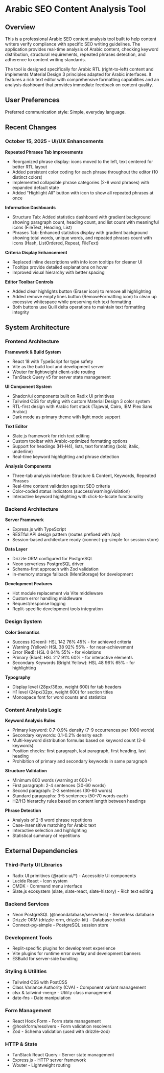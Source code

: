 # Arabic SEO Content Analysis Tool

## Overview

This is a professional Arabic SEO content analysis tool built to help content writers verify compliance with specific SEO writing guidelines. The application provides real-time analysis of Arabic content, checking keyword distribution, structural requirements, repeated phrases detection, and adherence to content writing standards.

The tool is designed specifically for Arabic RTL (right-to-left) content and implements Material Design 3 principles adapted for Arabic interfaces. It features a rich text editor with comprehensive formatting capabilities and an analysis dashboard that provides immediate feedback on content quality.

## User Preferences

Preferred communication style: Simple, everyday language.

## Recent Changes

### October 15, 2025 - UI/UX Enhancements

**Repeated Phrases Tab Improvements**
- Reorganized phrase display: icons moved to the left, text centered for better RTL layout
- Added persistent color coding for each phrase throughout the editor (10 distinct colors)
- Implemented collapsible phrase categories (2-8 word phrases) with expanded default state
- Added "Highlight All" button with icon to show all repeated phrases at once

**Information Dashboards**
- Structure Tab: Added statistics dashboard with gradient background showing paragraph count, heading count, and list count with meaningful icons (FileText, Heading, List)
- Phrases Tab: Enhanced statistics display with gradient background showing total words, unique words, and repeated phrases count with icons (Hash, ListOrdered, Repeat, FileText)

**Criteria Display Enhancement**
- Replaced inline descriptions with info icon tooltips for cleaner UI
- Tooltips provide detailed explanations on hover
- Improved visual hierarchy with better spacing

**Editor Toolbar Controls**
- Added clear highlights button (Eraser icon) to remove all highlighting
- Added remove empty lines button (RemoveFormatting icon) to clean up excessive whitespace while preserving rich text formatting
- Both buttons use Quill delta operations to maintain text formatting integrity

## System Architecture

### Frontend Architecture

**Framework & Build System**
- React 18 with TypeScript for type safety
- Vite as the build tool and development server
- Wouter for lightweight client-side routing
- TanStack Query v5 for server state management

**UI Component System**
- Shadcn/ui components built on Radix UI primitives
- Tailwind CSS for styling with custom Material Design 3 color system
- RTL-first design with Arabic font stack (Tajawal, Cairo, IBM Plex Sans Arabic)
- Dark mode as primary theme with light mode support

**Text Editor**
- Slate.js framework for rich text editing
- Custom toolbar with Arabic-optimized formatting options
- Support for headings (H1-H4), lists, text formatting (bold, italic, underline)
- Real-time keyword highlighting and phrase detection

**Analysis Components**
- Three-tab analysis interface: Structure & Content, Keywords, Repeated Phrases
- Real-time content validation against SEO criteria
- Color-coded status indicators (success/warning/violation)
- Interactive keyword highlighting with click-to-locate functionality

### Backend Architecture

**Server Framework**
- Express.js with TypeScript
- RESTful API design pattern (routes prefixed with /api)
- Session-based architecture ready (connect-pg-simple for session store)

**Data Layer**
- Drizzle ORM configured for PostgreSQL
- Neon serverless PostgreSQL driver
- Schema-first approach with Zod validation
- In-memory storage fallback (MemStorage) for development

**Development Features**
- Hot module replacement via Vite middleware
- Custom error handling middleware
- Request/response logging
- Replit-specific development tools integration

### Design System

**Color Semantics**
- Success (Green): HSL 142 76% 45% - for achieved criteria
- Warning (Yellow): HSL 38 92% 55% - for near-achievement
- Error (Red): HSL 0 84% 55% - for violations
- Primary (Blue): HSL 217 91% 60% - for interactive elements
- Secondary Keywords (Bright Yellow): HSL 48 96% 65% - for highlighting

**Typography**
- Display level (28px/36px, weight 600) for tab headers
- H1 level (24px/32px, weight 600) for section titles
- Monospace font for word counts and statistics

### Content Analysis Logic

**Keyword Analysis Rules**
- Primary keyword: 0.7-0.9% density (7-9 occurrences per 1000 words)
- Secondary keywords: 0.1-0.2% density each
- Multi-keyword distribution formulas based on keyword count (2-6 keywords)
- Position checks: first paragraph, last paragraph, first heading, last heading
- Prohibition of primary and secondary keywords in same paragraph

**Structure Validation**
- Minimum 800 words (warning at 600+)
- First paragraph: 2-4 sentences (30-60 words)
- Second paragraph: 2-3 sentences (30-60 words)
- Standard paragraphs: 3-5 sentences (50-70 words each)
- H2/H3 hierarchy rules based on content length between headings

**Phrase Detection**
- Analysis of 2-8 word phrase repetitions
- Case-insensitive matching for Arabic text
- Interactive selection and highlighting
- Statistical summary of repetitions

## External Dependencies

### Third-Party UI Libraries
- Radix UI primitives (@radix-ui/*) - Accessible UI components
- Lucide React - Icon system
- CMDK - Command menu interface
- Slate.js ecosystem (slate, slate-react, slate-history) - Rich text editing

### Backend Services
- Neon PostgreSQL (@neondatabase/serverless) - Serverless database
- Drizzle ORM (drizzle-orm, drizzle-kit) - Database toolkit
- Connect-pg-simple - PostgreSQL session store

### Development Tools
- Replit-specific plugins for development experience
- Vite plugins for runtime error overlay and development banners
- ESBuild for server-side bundling

### Styling & Utilities
- Tailwind CSS with PostCSS
- Class Variance Authority (CVA) - Component variant management
- clsx & tailwind-merge - Utility class management
- date-fns - Date manipulation

### Form Management
- React Hook Form - Form state management
- @hookform/resolvers - Form validation resolvers
- Zod - Schema validation (used with drizzle-zod)

### HTTP & State
- TanStack React Query - Server state management
- Express.js - HTTP server framework
- Wouter - Lightweight routing